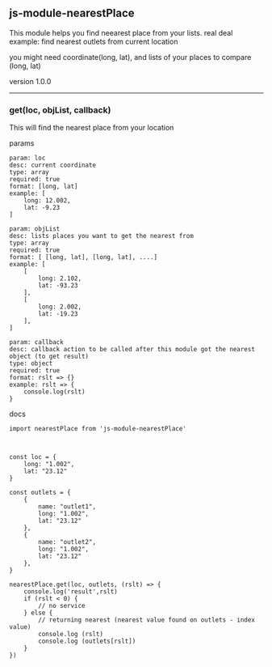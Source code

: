 ## js-module-nearestPlace

This module helps you find neearest place from your lists.
real deal example: find nearest outlets from current location


you might need coordinate(long, lat), and lists of your places to compare (long, lat) 


version 1.0.0

--------

### get(loc, objList, callback)
This will find the nearest place from your location

params
```
param: loc
desc: current coordinate
type: array
required: true
format: [long, lat]
example: [
    long: 12.002,
    lat: -9.23
]
```
```
param: objList
desc: lists places you want to get the nearest from 
type: array
required: true
format: [ [long, lat], [long, lat], ....]
example: [
    [
        long: 2.102,
        lat: -93.23
    ],
    [
        long: 2.002,
        lat: -19.23
    ],
]
```
```
param: callback
desc: callback action to be called after this module got the nearest object (to get result)
type: object
required: true
format: rslt => {}
example: rslt => {
    console.log(rslt)
}

```


docs
```
import nearestPlace from 'js-module-nearestPlace'



const loc = {
    long: "1.002",
    lat: "23.12"
}

const outlets = {
    {
        name: "outlet1",
        long: "1.002",
        lat: "23.12"
    },
    {
        name: "outlet2",
        long: "1.002",
        lat: "23.12"
    },    
}

nearestPlace.get(loc, outlets, (rslt) => {
    console.log('result',rslt)
    if (rslt < 0) {
        // no service
    } else {
        // returning nearest (nearest value found on outlets - index value)
        console.log (rslt)
        console.log (outlets[rslt])
    }
})
```
